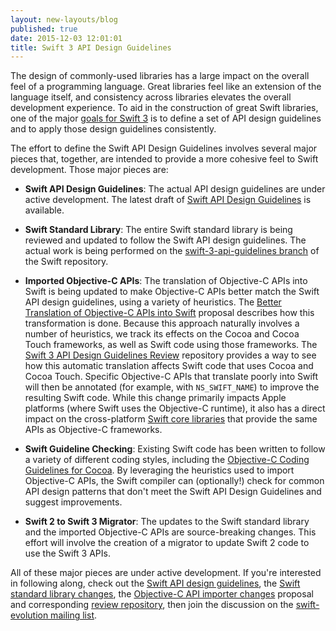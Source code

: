 ```yaml
---
layout: new-layouts/blog
published: true
date: 2015-12-03 12:01:01
title: Swift 3 API Design Guidelines
---
```


The design of commonly-used libraries has a large impact on the
overall feel of a programming language. Great libraries feel like an
extension of the language itself, and consistency across libraries
elevates the overall development experience. To aid in the
construction of great Swift libraries, one of the major [goals for
Swift 3][swift-3-goals] is to define a set of API design guidelines
and to apply those design guidelines consistently.

The effort to define the Swift API Design Guidelines involves several
 major pieces that, together, are intended to provide a more cohesive
 feel to Swift development. Those major pieces are:

* **Swift API Design Guidelines**: The actual API design guidelines
  are under active development. The latest draft of [Swift API
  Design Guidelines][swift-api-guidelines] is available.

* **Swift Standard Library**: The entire Swift standard library is
  being reviewed and updated to follow the Swift API design
  guidelines. The actual work is being performed on the
  [swift-3-api-guidelines branch][swift-stdlib-update] of the Swift
  repository.

* **Imported Objective-C APIs**: The translation of Objective-C APIs
  into Swift is being updated to make Objective-C APIs better match
  the Swift API design guidelines, using a variety of heuristics. The
  [Better Translation of Objective-C APIs into Swift][clang-importer-proposal]
  proposal describes how this transformation
  is done. Because this approach naturally involves a number of
  heuristics, we track its effects on the Cocoa and Cocoa Touch
  frameworks, as well as Swift code using those frameworks. The [Swift
  3 API Design Guidelines Review][swift-3-api-guidelines-repo]
  repository provides a way to see how
  this automatic translation affects Swift code that uses Cocoa and
  Cocoa Touch. Specific Objective-C APIs that translate poorly into
  Swift will then be annotated (for example, with `NS_SWIFT_NAME`) to improve
  the resulting Swift code. While this change primarily impacts Apple
  platforms (where Swift uses the Objective-C runtime), it also has a
  direct impact on the cross-platform [Swift core
  libraries][core-libraries] that provide the same APIs as Objective-C
  frameworks.

* **Swift Guideline Checking**: Existing Swift code has been written
  to follow a variety of different coding styles, including the [Objective-C
  Coding Guidelines for Cocoa][objc-cocoa-guidelines]. By leveraging
  the heuristics used to import Objective-C APIs, the Swift compiler
  can (optionally!) check for common API design patterns that don't
  meet the Swift API Design Guidelines and suggest improvements.

* **Swift 2 to Swift 3 Migrator**: The updates to the Swift standard
  library and the imported Objective-C APIs are source-breaking
  changes. This effort will involve the creation of a migrator to
  update Swift 2 code to use the Swift 3 APIs.

All of these major pieces are under active development. If you're
interested in following along, check out the [Swift API design
guidelines][swift-api-guidelines], the [Swift standard library
changes][swift-stdlib-update], the [Objective-C API importer
changes][clang-importer-proposal] proposal and corresponding [review
repository][swift-3-api-guidelines-repo], then join the discussion on
the [swift-evolution mailing
list](/community/#swift-evolution).

[swift-3-goals]: https://github.com/swiftlang/swift-evolution/blob/master/README.md  "Swift 3 goals"
[swift-api-guidelines]: /documentation/api-design-guidelines/  "Swift API Design Guidelines"
[swift-stdlib-update]: https://github.com/apple/swift/tree/swift-3-api-guidelines  "Swift 3 Standard Library updates"
[clang-importer-proposal]: https://github.com/swiftlang/swift-evolution/blob/master/proposals/0005-objective-c-name-translation.md  "Better Translation of Objective-C APIs into Swift proposal"
[swift-3-api-guidelines-repo]: https://github.com/apple/swift-3-api-guidelines-review  "Swift 3 API Design Guidelines review repository"
[objc-cocoa-guidelines]: https://developer.apple.com/library/content/documentation/Cocoa/Conceptual/CodingGuidelines/CodingGuidelines.html  "Objective-C Coding Guidelines for Cocoa"
[swift-evolution]: /contributing/#evolution-process  "Swift evolution process"
[core-libraries]: /documentation/core-libraries  "Swift core libraries"
